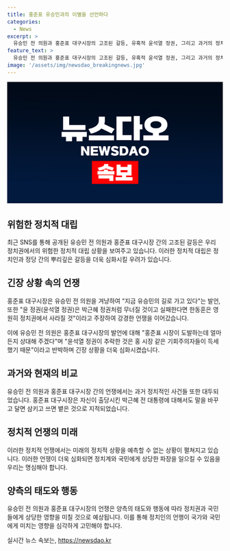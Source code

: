 ```yaml
---
title: 홍준표 유승민과의 이별을 선언하다
categories:
  - News
excerpt: >
  유승민 전 의원과 홍준표 대구시장의 고조된 갈등, 유혹적 윤석열 정권, 그리고 과거의 정치 배신에 관한 신선한 내용! 두 정치인의 엇갈린 주장과 개인간 갈등 그 자체가 예기치 못한 반전을 암시하고 있습니다. 이 기사를 통해 거친 설전 배경과 그들의 이전 극명한 입장 차이에 주목하며, 두 정치인의 갈등이 어떻게 전개될지 예상해 보세요.
feature_text: >
  유승민 전 의원과 홍준표 대구시장의 고조된 갈등, 유혹적 윤석열 정권, 그리고 과거의 정치 배신에 관한 신선한 내용! 두 정치인의 엇갈린 주장과 개인간 갈등 그 자체가 예기치 못한 반전을 암시하고 있습니다. 이 기사를 통해 거친 설전 배경과 그들의 이전 극명한 입장 차이에 주목하며, 두 정치인의 갈등이 어떻게 전개될지 예상해 보세요.
image: '/assets/img/newsdao_breakingnews.jpg'
---
```


<p><img src="/assets/img/newsdao_breakingnews.jpg" alt="flaretime 속보" /></p>

<h2 data-ke-size="size26">위험한 정치적 대립</h2>

<p data-ke-size="size16">최근 SNS를 통해 공개된 유승민 전 의원과 홍준표 대구시장 간의 고조된 갈등은 우리 정치권에서의 위험한 정치적 대립 상황을 보여주고 있습니다. 이러한 정치적 대립은 정치인과 정당 간의 뿌리깊은 갈등을 더욱 심화시킬 우려가 있습니다.</p>

<h2 data-ke-size="size26">긴장 상황 속의 언쟁</h2>

<p data-ke-size="size16">홍준표 대구시장은 유승민 전 의원을 겨냥하여 "지금 유승민의 길로 가고 있다"는 발언, 또한 "윤 정권(윤석열 정권)은 박근혜 정권처럼 무너질 것이고 실패한다면 한동훈은 영원히 정치권에서 사라질 것"이라고 주장하여 강경한 언쟁을 이어갔습니다.</p>

<p data-ke-size="size16">이에 유승민 전 의원은 홍준표 대구시장의 발언에 대해 "홍준표 시장이 도발하는데 얼마든지 상대해 주겠다"며 "윤석열 정권이 추락한 것은 홍 시장 같은 기회주의자들이 득세했기 때문"이라고 반박하며 긴장 상황을 더욱 심화시켰습니다.</p>

<h2 data-ke-size="size26">과거와 현재의 비교</h2>

<p data-ke-size="size16">유승민 전 의원과 홍준표 대구시장 간의 언쟁에서는 과거 정치적인 사건들 또한 대두되었습니다. 홍준표 대구시장은 자신이 출당시킨 박근혜 전 대통령에 대해서도 말을 바꾸고 달면 삼키고 쓰면 뱉은 것으로 지적되었습니다.</p>

<h2 data-ke-size="size26">정치적 언쟁의 미래</h2>

<p data-ke-size="size16">이러한 정치적 언쟁에서는 미래의 정치적 상황을 예측할 수 없는 상황이 펼쳐지고 있습니다. 이러한 언쟁이 더욱 심화되면 정치계와 국민에게 상당한 파장을 일으킬 수 있음을 우리는 명심해야 합니다.</p>

<h2 data-ke-size="size26">양측의 태도와 행동</h2>

<p data-ke-size="size16">유승민 전 의원과 홍준표 대구시장의 언쟁은 양측의 태도와 행동에 따라 정치권과 국민들에게 상당한 영향을 미칠 것으로 예상됩니다. 이를 통해 정치인의 언행이 국가와 국민에게 미치는 영향을 심각하게 고민해야 합니다.</p>
실시간 뉴스 속보는, <a href="https://newsdao.kr" rel="dofollow">https://newsdao.kr</a>


